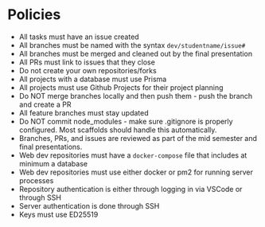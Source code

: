 # Policies

- All tasks must have an issue created
- All branches must be named with the syntax `dev/studentname/issue#`
- All branches must be merged and cleaned out by the final presentation
- All PRs must link to issues that they close
- Do not create your own repositories/forks
- All projects with a database must use Prisma
- All projects must use Github Projects for their project planning
- Do NOT merge branches locally and then push them - push the branch and create a PR
- All feature branches must stay updated
- Do NOT commit node_modules - make sure .gitignore is properly configured. Most scaffolds should handle this automatically.
- Branches, PRs, and issues are reviewed as part of the mid semester and final presentations.
- Web dev repositories must have a `docker-compose` file that includes at minimum a database
- Web dev repositories must use either docker or pm2 for running server processes
- Repository authentication is either through logging in via VSCode or through SSH
- Server authentication is done through SSH
- Keys must use ED25519
